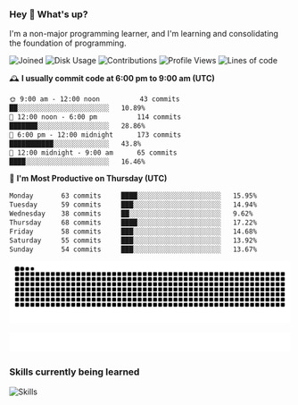 ### Hey :wave: What's up?

I'm a non-major programming learner, and I'm learning and consolidating the foundation of programming.

<!--START_SECTION:waka-->
![Joined](http://img.shields.io/badge/Joined-7%20years%20ago-6D67E4?style=flat&labelColor=453C67)
![Disk Usage](http://img.shields.io/badge/Github%27s%20Storage-603.7%20MB-FD841F?style=flat&labelColor=E14D2A)
![Contributions](http://img.shields.io/badge/Contributions%20in%202023-606-7DCE13?style=flat&labelColor=2B7A0B)
![Profile Views](http://img.shields.io/badge/Profile%20Views-13-3AB4F2?style=flat&labelColor=0078AA)
![Lines of code](https://img.shields.io/badge/Lines%20of%20code-2%20Million%20Lines%20of%20code-FF8B8B?style=flat&labelColor=EB4747)

🕰️ **I usually commit code at 6:00 pm to 9:00 am (UTC)** 

```text
🌞 9:00 am - 12:00 noon          43 commits     ██░░░░░░░░░░░░░░░░░░░░░░░   10.89% 
🌆 12:00 noon - 6:00 pm          114 commits    ███████░░░░░░░░░░░░░░░░░░   28.86% 
🌃 6:00 pm - 12:00 midnight      173 commits    ███████████░░░░░░░░░░░░░░   43.8% 
🌙 12:00 midnight - 9:00 am      65 commits     ████░░░░░░░░░░░░░░░░░░░░░   16.46%
```
📅 **I'm Most Productive on Thursday (UTC)** 

```text
Monday       63 commits     ████░░░░░░░░░░░░░░░░░░░░░   15.95% 
Tuesday      59 commits     ███░░░░░░░░░░░░░░░░░░░░░░   14.94% 
Wednesday    38 commits     ██░░░░░░░░░░░░░░░░░░░░░░░   9.62% 
Thursday     68 commits     ████░░░░░░░░░░░░░░░░░░░░░   17.22% 
Friday       58 commits     ███░░░░░░░░░░░░░░░░░░░░░░   14.68% 
Saturday     55 commits     ███░░░░░░░░░░░░░░░░░░░░░░   13.92% 
Sunday       54 commits     ███░░░░░░░░░░░░░░░░░░░░░░   13.67%
```

<!--END_SECTION:waka-->

![Snake animation](https://raw.githubusercontent.com/dirname/dirname/output/snake.svg)

![metrics](github-metrics.svg)

### Skills currently being learned

![Skills](https://skillicons.dev/icons?i=linux,rust,go,solidity,typescript,bash,git,postgres,mysql,redis,mongo,docker,kubernetes,grafana,prometheus)
